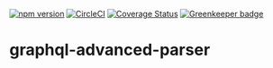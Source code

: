 [![npm version](https://badge.fury.io/js/regexp-to-ast.svg)](https://badge.fury.io/js/graphql-advanced-parser)
[![CircleCI](https://circleci.com/gh/bd82/graphql-advanced-parser.svg?style=svg)](https://circleci.com/gh/bd82/graphql-advanced-parser)
[![Coverage Status](https://coveralls.io/repos/github/bd82/graphql-advanced-parser/badge.svg?branch=master)](https://coveralls.io/github/bd82/graphql-advanced-parser?branch=master) [![Greenkeeper badge](https://badges.greenkeeper.io/bd82/graphql-advanced-parser.svg)](https://greenkeeper.io/)

# graphql-advanced-parser
